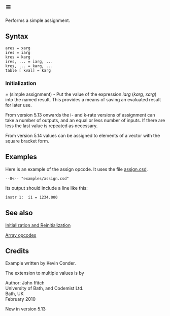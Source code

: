 <!--
id:assign
category:Instrument Control:Initialization and Reinitialization
-->
# =
Performs a simple assignment.

## Syntax
``` csound-orc
ares = xarg
ires = iarg
kres = karg
ires, ... = iarg, ...
kres, ... = karg, ...
table [ kval] = karg
```

### Initialization

_=_ (simple assignment) - Put the value of the expression _iarg_ (_karg, xarg_) into the named result. This provides a means of saving an evaluated result for later use.

From version 5.13 onwards the i- and k-rate versions of assignment can take a number of outputs, and an equal or less number of inputs.  If there are less the last value is repeated as necessary.

From version 5.14 values can be assigned to elements of a vector with the square bracket form.

## Examples

Here is an example of the assign opcode. It uses the file [assign.csd](../../examples/assign.csd).

``` csound-csd title="Example of the assign opcode." linenums="1"
--8<-- "examples/assign.csd"
```

Its output should include a line like this:

```
instr 1:  i1 = 1234.000
```

## See also

[Initialization and Reinitialization](../../control/reinitn)

[Array opcodes](../../math/array)

## Credits

Example written by Kevin Conder.

The extension to multiple values is by

Author: John ffitch<br>
University of Bath, and Codemist Ltd.<br>
Bath, UK<br>
February 2010<br>

New in version 5.13
